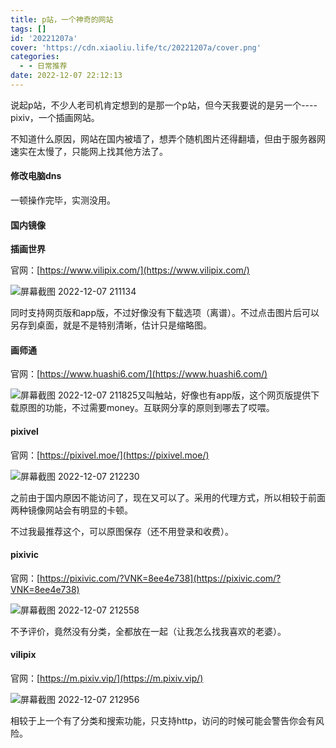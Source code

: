 ```yaml
---
title: p站，一个神奇的网站
tags: []
id: '20221207a'
cover: 'https://cdn.xiaoliu.life/tc/20221207a/cover.png'
categories:
  - - 日常推荐
date: 2022-12-07 22:12:13
---
```


说起p站，不少人老司机肯定想到的是那一个p站，但今天我要说的是另一个----pixiv，一个插画网站。

不知道什么原因，网站在国内被墙了，想弄个随机图片还得翻墙，但由于服务器网速实在太慢了，只能网上找其他方法了。

#### 修改电脑dns

一顿操作完毕，实测没用。

#### 国内镜像

**插画世界**

官网：[https://www.vilipix.com/](https://www.vilipix.com/)

![屏幕截图 2022-12-07 211134](https://cdn.xiaoliu.life/tc/20221207a/屏幕截图-2022-12-07-211134.jpg)

同时支持网页版和app版，不过好像没有下载选项（离谱）。不过点击图片后可以另存到桌面，就是不是特别清晰，估计只是缩略图。

#### 画师通

官网：[https://www.huashi6.com/](https://www.huashi6.com/)

![屏幕截图 2022-12-07 211825](https://cdn.xiaoliu.life/tc/20221207a/屏幕截图-2022-12-07-211825.jpg)又叫触站，好像也有app版，这个网页版提供下载原图的功能，不过需要money。互联网分享的原则到哪去了哎喂。

#### pixivel

官网：[https://pixivel.moe/](https://pixivel.moe/)

![屏幕截图 2022-12-07 212230](https://cdn.xiaoliu.life/tc/20221207a/屏幕截图-2022-12-07-212230.jpg)

之前由于国内原因不能访问了，现在又可以了。采用的代理方式，所以相较于前面两种镜像网站会有明显的卡顿。

不过我最推荐这个，可以原图保存（还不用登录和收费）。

#### pixivic

官网：[https://pixivic.com/?VNK=8ee4e738](https://pixivic.com/?VNK=8ee4e738)

![屏幕截图 2022-12-07 212558](https://cdn.xiaoliu.life/tc/20221207a/屏幕截图-2022-12-07-212558.jpg)

不予评价，竟然没有分类，全都放在一起（让我怎么找我喜欢的老婆）。

#### vilipix

官网：[https://m.pixiv.vip/](https://m.pixiv.vip/)

![屏幕截图 2022-12-07 212956](https://cdn.xiaoliu.life/tc/20221207a/屏幕截图-2022-12-07-212956.jpg)

相较于上一个有了分类和搜索功能，只支持http，访问的时候可能会警告你会有风险。